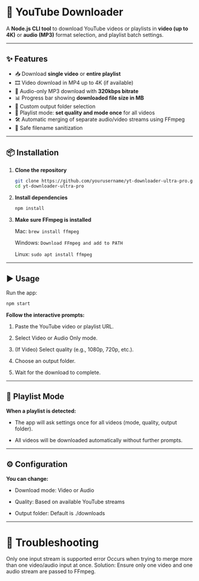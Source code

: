 # 🎵 YouTube Downloader

A **Node.js CLI tool** to download YouTube videos or playlists in **video (up to 4K)** or **audio (MP3)** format selection, and playlist batch settings.

---

## ✨ Features
- 📥 Download **single video** or **entire playlist**
- 🎞 Video download in MP4 up to 4K (if available)
- 🎵 Audio-only MP3 download with **320kbps bitrate**
- 📊 Progress bar showing **downloaded file size in MB**
- 📂 Custom output folder selection
- 🔁 Playlist mode: **set quality and mode once** for all videos
- 🛠 Automatic merging of separate audio/video streams using FFmpeg
- 🚫 Safe filename sanitization

---

## 📦 Installation

1. **Clone the repository**
   ```bash
   git clone https://github.com/yourusername/yt-downloader-ultra-pro.git
   cd yt-downloader-ultra-pro

2. **Install dependencies**
    ```bash
    npm install
3. **Make sure FFmpeg is installed**

    Mac: ``` brew install ffmpeg ```

    Windows: ``` Download FFmpeg and add to PATH ```

    Linux: ``` sudo apt install ffmpeg ```

---
## ▶️ Usage

Run the app:
```bash
npm start
```
**Follow the interactive prompts:**

1. Paste the YouTube video or playlist URL.

2. Select Video or Audio Only mode.

3. (If Video) Select quality (e.g., 1080p, 720p, etc.).

4. Choose an output folder.

5. Wait for the download to complete.

---
## 📑 Playlist Mode

**When a playlist is detected:**

- The app will ask settings once for all videos (mode, quality, output folder).

- All videos will be downloaded automatically without further prompts.

---

## ⚙️ Configuration

**You can change:**

- Download mode: Video or Audio

- Quality: Based on available YouTube streams

- Output folder: Default is ./downloads


---
# 🐛 Troubleshooting

Only one input stream is supported error
Occurs when trying to merge more than one video/audio input at once.
Solution: Ensure only one video and one audio stream are passed to FFmpeg.